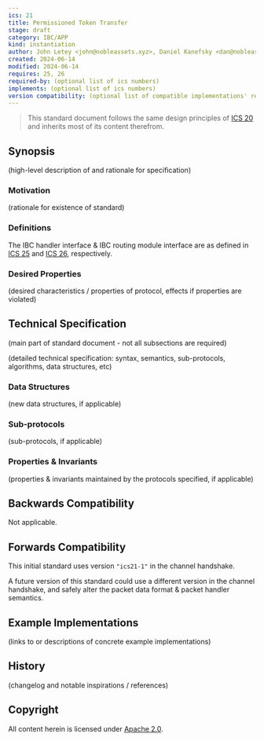 ```yaml
---
ics: 21
title: Permissioned Token Transfer
stage: draft
category: IBC/APP
kind: instantiation
author: John Letey <john@nobleassets.xyz>, Daniel Kanefsky <dan@nobleassets.xyz>
created: 2024-06-14
modified: 2024-06-14
requires: 25, 26
required-by: (optional list of ics numbers)
implements: (optional list of ics numbers)
version compatibility: (optional list of compatible implementations' releases)
---
```


> This standard document follows the same design principles of [ICS 20](../ics-020-fungible-token-transfer) and inherits most of its content therefrom.

## Synopsis

(high-level description of and rationale for specification)

### Motivation

(rationale for existence of standard)

### Definitions

The IBC handler interface & IBC routing module interface are as defined in [ICS 25](../../core/ics-025-handler-interface) and [ICS 26](../../core/ics-026-routing-module), respectively.

### Desired Properties

(desired characteristics / properties of protocol, effects if properties are violated)

## Technical Specification

(main part of standard document - not all subsections are required)

(detailed technical specification: syntax, semantics, sub-protocols, algorithms, data structures, etc)

### Data Structures

(new data structures, if applicable)

### Sub-protocols

(sub-protocols, if applicable)

### Properties & Invariants

(properties & invariants maintained by the protocols specified, if applicable)

## Backwards Compatibility

Not applicable.

## Forwards Compatibility

This initial standard uses version `"ics21-1"` in the channel handshake.

A future version of this standard could use a different version in the channel handshake, and safely alter the packet data format & packet handler semantics.

## Example Implementations

(links to or descriptions of concrete example implementations)

## History

(changelog and notable inspirations / references)

## Copyright

All content herein is licensed under [Apache 2.0](https://www.apache.org/licenses/LICENSE-2.0).
